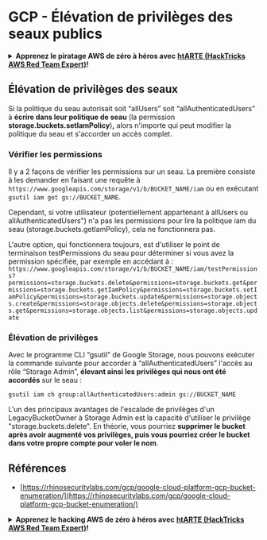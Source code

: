 # GCP - Élévation de privilèges des seaux publics

<details>

<summary><strong>Apprenez le piratage AWS de zéro à héros avec</strong> <a href="https://training.hacktricks.xyz/courses/arte"><strong>htARTE (HackTricks AWS Red Team Expert)</strong></a><strong>!</strong></summary>

Autres moyens de soutenir HackTricks :

* Si vous souhaitez voir votre **entreprise annoncée dans HackTricks** ou **télécharger HackTricks en PDF**, consultez les [**PLANS D'ABONNEMENT**](https://github.com/sponsors/carlospolop)!
* Obtenez le [**merchandising officiel PEASS & HackTricks**](https://peass.creator-spring.com)
* Découvrez [**La Famille PEASS**](https://opensea.io/collection/the-peass-family), notre collection d'[**NFTs**](https://opensea.io/collection/the-peass-family) exclusifs
* **Rejoignez le** 💬 [**groupe Discord**](https://discord.gg/hRep4RUj7f) ou le [**groupe Telegram**](https://t.me/peass) ou **suivez** moi sur **Twitter** 🐦 [**@carlospolopm**](https://twitter.com/carlospolopm)**.**
* **Partagez vos astuces de piratage en soumettant des PR aux dépôts github** [**HackTricks**](https://github.com/carlospolop/hacktricks) et [**HackTricks Cloud**](https://github.com/carlospolop/hacktricks-cloud).

</details>

## Élévation de privilèges des seaux

Si la politique du seau autorisait soit “allUsers” soit “allAuthenticatedUsers” à **écrire dans leur politique de seau** (la permission **storage.buckets.setIamPolicy**)**,** alors n'importe qui peut modifier la politique du seau et s'accorder un accès complet.

### Vérifier les permissions

Il y a 2 façons de vérifier les permissions sur un seau. La première consiste à les demander en faisant une requête à `https://www.googleapis.com/storage/v1/b/BUCKET_NAME/iam` ou en exécutant `gsutil iam get gs://BUCKET_NAME`.

Cependant, si votre utilisateur (potentiellement appartenant à allUsers ou allAuthenticatedUsers") n'a pas les permissions pour lire la politique iam du seau (storage.buckets.getIamPolicy), cela ne fonctionnera pas.

L'autre option, qui fonctionnera toujours, est d'utiliser le point de terminaison testPermissions du seau pour déterminer si vous avez la permission spécifiée, par exemple en accédant à : `https://www.googleapis.com/storage/v1/b/BUCKET_NAME/iam/testPermissions?permissions=storage.buckets.delete&permissions=storage.buckets.get&permissions=storage.buckets.getIamPolicy&permissions=storage.buckets.setIamPolicy&permissions=storage.buckets.update&permissions=storage.objects.create&permissions=storage.objects.delete&permissions=storage.objects.get&permissions=storage.objects.list&permissions=storage.objects.update`

### Élévation de privilèges

Avec le programme CLI “gsutil” de Google Storage, nous pouvons exécuter la commande suivante pour accorder à “allAuthenticatedUsers” l'accès au rôle “Storage Admin”, **élevant ainsi les privilèges qui nous ont été accordés** sur le seau :
```
gsutil iam ch group:allAuthenticatedUsers:admin gs://BUCKET_NAME
```
L'un des principaux avantages de l'escalade de privilèges d'un LegacyBucketOwner à Storage Admin est la capacité d'utiliser le privilège "storage.buckets.delete". En théorie, vous pourriez **supprimer le bucket après avoir augmenté vos privilèges, puis vous pourriez créer le bucket dans votre propre compte pour voler le nom**.

## Références

* [https://rhinosecuritylabs.com/gcp/google-cloud-platform-gcp-bucket-enumeration/](https://rhinosecuritylabs.com/gcp/google-cloud-platform-gcp-bucket-enumeration/)

<details>

<summary><strong>Apprenez le hacking AWS de zéro à héros avec</strong> <a href="https://training.hacktricks.xyz/courses/arte"><strong>htARTE (HackTricks AWS Red Team Expert)</strong></a><strong>!</strong></summary>

Autres moyens de soutenir HackTricks :

* Si vous souhaitez voir votre **entreprise annoncée dans HackTricks** ou **télécharger HackTricks en PDF**, consultez les [**PLANS D'ABONNEMENT**](https://github.com/sponsors/carlospolop)!
* Obtenez le [**merchandising officiel PEASS & HackTricks**](https://peass.creator-spring.com)
* Découvrez [**La Famille PEASS**](https://opensea.io/collection/the-peass-family), notre collection d'[**NFTs**](https://opensea.io/collection/the-peass-family) exclusifs
* **Rejoignez le** 💬 [**groupe Discord**](https://discord.gg/hRep4RUj7f) ou le [**groupe telegram**](https://t.me/peass) ou **suivez**-moi sur **Twitter** 🐦 [**@carlospolopm**](https://twitter.com/carlospolopm)**.**
* **Partagez vos astuces de hacking en soumettant des PR aux dépôts github** [**HackTricks**](https://github.com/carlospolop/hacktricks) et [**HackTricks Cloud**](https://github.com/carlospolop/hacktricks-cloud).

</details>
